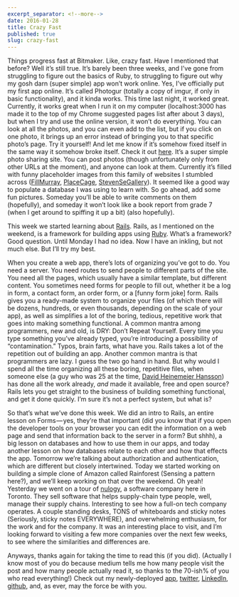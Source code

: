 ```yaml
---
excerpt_separator: <!--more-->
date: 2016-01-28
title: Crazy Fast
published: true
slug: crazy-fast
---
```


Things progress fast at Bitmaker. Like, crazy fast. Have I mentioned that before? Well it’s still true. It’s barely been three weeks, and I’ve gone from struggling to figure out the basics of Ruby, to struggling to figure out why my gosh darn (super simple) app won’t work online. Yes, I’ve officially put my first app online. It’s called Photogur (totally a copy of imgur, if only in basic functionality), and it kinda works. This time last night, it worked great.<!--more--> Currently, it works great when I run it on my computer (localhost:3000 has made it to the top of my Chrome suggested pages list after about 3 days), but when I try and use the online version, it won’t do everything. You can look at all the photos, and you can even add to the list, but if you click on one photo, it brings up an error instead of bringing you to that specific photo’s page. Try it yourself! And let me know if it’s somehow fixed itself in the same way it somehow broke itself. Check it out [here](https://immense-peak-73305.herokuapp.com/). It’s a super simple photo sharing site. You can post photos (though unfortunately only from other URLs at the moment), and anyone can look at them. Currently it’s filled with funny placeholder images from this family of websites I stumbled across ([FillMurray](http://fillmurray.com), [PlaceCage](http://placecage.com), [StevenSeGallery](http://stevensegallery.com)). It seemed like a good way to populate a database I was using to learn with. So go ahead, add some fun pictures. Someday you’ll be able to write comments on them (hopefully), and someday it won’t look like a book report from grade 7 (when I get around to spiffing it up a bit) (also hopefully).

This week we started learning about [Rails](http://rubyonrails.org). Rails, as I mentioned on the weekend, is a framework for building apps using [Ruby](http://ruby-lang.org). What’s a framework? Good question. Until Monday I had no idea. Now I have an inkling, but not much else. But I’ll try my best.

When you create a web app, there’s lots of organizing you’ve got to do. You need a server. You need routes to send people to different parts of the site. You need all the pages, which usually have a similar template, but different content. You sometimes need forms for people to fill out, whether it be a log in form, a contact form, an order form, or a [funny form joke] form. Rails gives you a ready-made system to organize your files (of which there will be dozens, hundreds, or even thousands, depending on the scale of your app), as well as simplifies a lot of the boring, tedious, repetitive work that goes into making something functional. A common mantra among programmers, new and old, is DRY: Don’t Repeat Yourself. Every time you type something you’ve already typed, you’re introducing a possibility of “contamination.” Typos, brain farts, what have you. Rails takes a lot of the repetition out of building an app. Another common mantra is that programmers are lazy. I guess the two go hand in hand. But why would I spend all the time organizing all these boring, repetitive files, when someone else (a guy who was 25 at the time, [David Heinemeier Hansson](https://en.wikipedia.org/wiki/David_Heinemeier_Hansson)) has done all the work already, *and* made it available, free and open source? Rails lets you get straight to the business of building something functional, and get it done quickly. I’m sure it’s not a perfect system, but what is?

So that’s what we’ve done this week. We did an intro to Rails, an entire lesson on Forms — yes, they’re that important (did you know that if you open the developer tools on your browser you can edit the information on a web page and send that information back to the server in a form? But shhh), a big lesson on databases and how to use them in our apps, and today another lesson on how databases relate to each other and how that effects the app. Tomorrow we’re talking about authorization and authentication, which are different but closely intertwined. Today we started working on building a simple clone of Amazon called Rainforest (Sensing a pattern here?), and we’ll keep working on that over the weekend. Oh yeah! Yesterday we went on a tour of [nulogy](http://nulogy.com), a software company here in Toronto. They sell software that helps supply-chain type people, well, manage their supply chains. Interesting to see how a full-on tech company operates. A couple standing desks, TONS of whiteboards and sticky notes (Seriously, sticky notes EVERYWHERE), and overwhelming enthusiasm, for the work and for the company. It was an interesting place to visit, and I’m looking forward to visiting a few more companies over the next few weeks, to see where the similarities and differences are.

Anyways, thanks again for taking the time to read this (if you did). (Actually I know most of you do because medium tells me how many people visit the post and how many people actually read it, so thanks to the 70-ish% of you who read everything!) Check out my newly-deployed [app](https://immense-peak-73305.herokuapp.com/), [twitter](http://twitter.com/mbowman2), [LinkedIn](https://ca.linkedin.com/in/mike-bowman-81936160
), [github](http://github.com/bowmanmike), and, as ever, may the force be with you.
